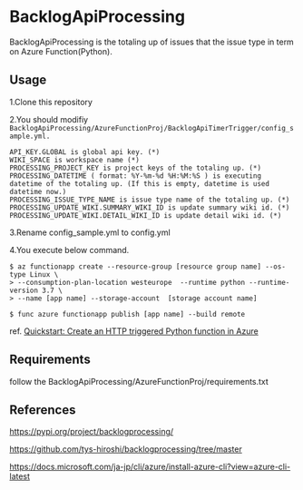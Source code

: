 # BacklogApiProcessing

BacklogApiProcessing is the totaling up of issues that the issue type in term on Azure Function(Python).

## Usage

1.Clone this repository

2.You should modifiy ```BacklogApiProcessing/AzureFunctionProj/BacklogApiTimerTrigger/config_sample.yml.```

```
API_KEY.GLOBAL is global api key. (*)
WIKI_SPACE is workspace name (*)
PROCESSING_PROJECT_KEY is project keys of the totaling up. (*)
PROCESSING_DATETIME ( format: %Y-%m-%d %H:%M:%S ) is executing datetime of the totaling up. (If this is empty, datetime is used datetime now.)
PROCESSING_ISSUE_TYPE_NAME is issue type name of the totaling up. (*)
PROCESSING_UPDATE_WIKI.SUMMARY_WIKI_ID is update summary wiki id. (*)
PROCESSING_UPDATE_WIKI.DETAIL_WIKI_ID is update detail wiki id. (*)
```


3.Rename config_sample.yml to config.yml

4.You execute below command.

```
$ az functionapp create --resource-group [resource group name] --os-type Linux \
> --consumption-plan-location westeurope  --runtime python --runtime-version 3.7 \
> --name [app name] --storage-account  [storage account name]

$ func azure functionapp publish [app name] --build remote
```

ref. [Quickstart: Create an HTTP triggered Python function in Azure](https://docs.microsoft.com/en-us/azure/azure-functions/functions-create-first-function-python)


## Requirements

follow the BacklogApiProcessing/AzureFunctionProj/requirements.txt

## References

https://pypi.org/project/backlogprocessing/

https://github.com/tys-hiroshi/backlogprocessing/tree/master


https://docs.microsoft.com/ja-jp/cli/azure/install-azure-cli?view=azure-cli-latest

